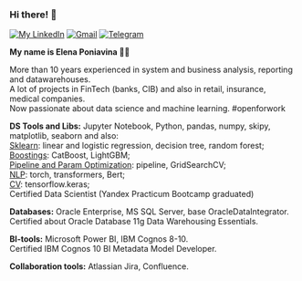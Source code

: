 

### Hi there! 👋
[![My LinkedIn](https://camo.githubusercontent.com/e8dbf62a04af86d46001864cd22338d8a8474486a0e976ec695580027c373c79/68747470733a2f2f696d672e736869656c64732e696f2f62616467652f6c696e6b6564696e2d2532333030373742352e7376673f267374796c653d666f722d7468652d6261646765266c6f676f3d6c696e6b6564696e266c6f676f436f6c6f723d7768697465)](https://www.linkedin.com/in/elenaponiavina/) [![Gmail](https://img.shields.io/badge/Gmail-D14836?style=for-the-badge&logo=gmail&logoColor=white)](mailto:elnpn.work@gmail.com?subject=Test) [![Telegram](https://img.shields.io/badge/Telegram-2CA5E0?style=for-the-badge&logo=telegram&logoColor=white)](https://t.me/ElenaPoniavina )




**My name is Elena Poniavina 🙋‍♀️**

More than 10 years experienced in system and business analysis, reporting and datawarehouses.
<br>A lot of projects in FinTech (banks, CIB) and also in retail, insurance, medical companies.
<br>Now passionate about data science and machine learning. #openforwork

**DS Tools and Libs:** Jupyter Notebook, Python, pandas, numpy, skipy, matplotlib, seaborn 
and also:
<br><ins>Sklearn</ins>: linear and logistic regression, decision tree, random forest; 
<br><ins>Boostings</ins>: CatBoost, LightGBM;
<br><ins>Pipeline and Param Optimization</ins>: pipeline, GridSearchCV;
<br><ins>NLP</ins>: torch, transformers, Bert; 
<br><ins>CV</ins>: tensorflow.keras;
<br>Certified Data Scientist (Yandex Practicum Bootcamp graduated)

**Databases:** Oracle Enterprise, MS SQL Server, base OracleDataIntegrator.
<br>Certified about Oracle Database 11g Data Warehousing Essentials.

**BI-tools:**  Microsoft Power BI, IBM Cognos 8-10.
<br>Certified IBM Cognos 10 BI Metadata Model Developer.

**Collaboration tools:** Atlassian Jira, Confluence.
